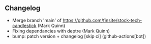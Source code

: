 ## Changelog

- Merge branch 'main' of https://github.com/finsite/stock-tech-candlestick (Mark Quinn)
- Fixing dependancies with deptre (Mark Quinn)
- bump: patch version + changelog [skip ci] (github-actions[bot])